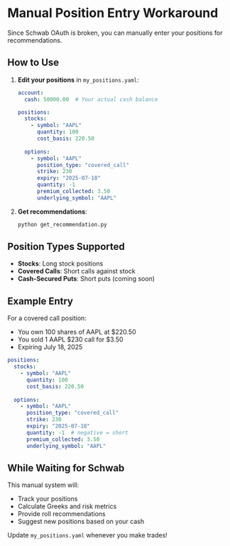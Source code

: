 # Manual Position Entry Workaround

Since Schwab OAuth is broken, you can manually enter your positions for recommendations.

## How to Use

1. **Edit your positions** in `my_positions.yaml`:
   ```yaml
   account:
     cash: 50000.00  # Your actual cash balance
   
   positions:
     stocks:
       - symbol: "AAPL"
         quantity: 100
         cost_basis: 220.50
     
     options:
       - symbol: "AAPL"
         position_type: "covered_call"
         strike: 230
         expiry: "2025-07-18"
         quantity: -1
         premium_collected: 3.50
         underlying_symbol: "AAPL"
   ```

2. **Get recommendations**:
   ```bash
   python get_recommendation.py
   ```

## Position Types Supported

- **Stocks**: Long stock positions
- **Covered Calls**: Short calls against stock
- **Cash-Secured Puts**: Short puts (coming soon)

## Example Entry

For a covered call position:
- You own 100 shares of AAPL at $220.50
- You sold 1 AAPL $230 call for $3.50
- Expiring July 18, 2025

```yaml
positions:
  stocks:
    - symbol: "AAPL"
      quantity: 100
      cost_basis: 220.50
  
  options:
    - symbol: "AAPL"
      position_type: "covered_call"
      strike: 230
      expiry: "2025-07-18"
      quantity: -1  # negative = short
      premium_collected: 3.50
      underlying_symbol: "AAPL"
```

## While Waiting for Schwab

This manual system will:
- Track your positions
- Calculate Greeks and risk metrics
- Provide roll recommendations
- Suggest new positions based on your cash

Update `my_positions.yaml` whenever you make trades!